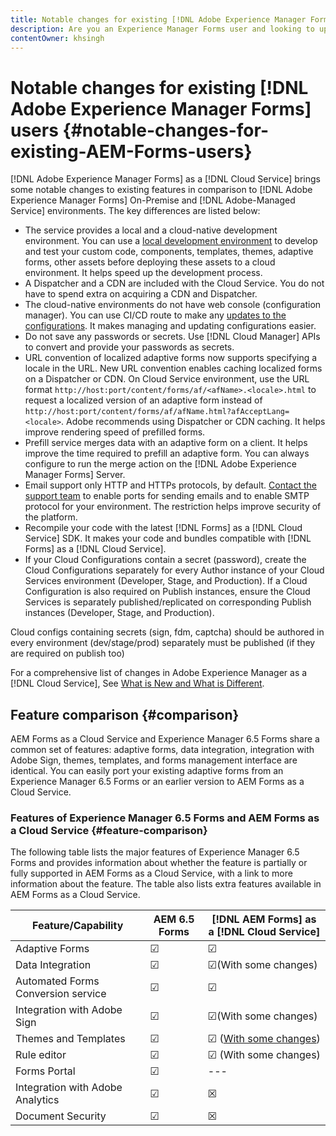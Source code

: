 ```yaml
---
title: Notable changes for existing [!DNL Adobe Experience Manager Forms] users
description: Are you an Experience Manager Forms user and looking to upgrade to [!DNL Adobe Experience Manager Forms] as a [!DNL Cloud Service]? Learn the most prominent changes before upgrading to Cloud Service.  
contentOwner: khsingh
---
```

# Notable changes for existing [!DNL Adobe Experience Manager Forms] users {#notable-changes-for-existing-AEM-Forms-users}

[!DNL Adobe Experience Manager Forms] as a [!DNL Cloud Service] brings some notable changes to existing features in comparison to [!DNL Adobe Experience Manager Forms] On-Premise and [!DNL Adobe-Managed Service] environments. The key differences are listed below:

* The service provides a local and a cloud-native development environment. You can use a [local development environment](setup-local-development-environment.md) to develop and test your custom code, components, templates, themes, adaptive forms, other assets before deploying these assets to a cloud environment. It helps speed up the development process.
* A Dispatcher and a CDN are included with the Cloud Service. You do not have to spend extra on acquiring a CDN and Dispatcher.
* The cloud-native environments do not have web console (configuration manager). You can use CI/CD route to make any [updates to the configurations](https://experienceleague.adobe.com/docs/experience-manager-65/deploying/configuring/configuring-osgi.html?#configuring). It makes managing and updating configurations easier.
* Do not save any passwords or secrets. Use [!DNL Cloud Manager] APIs to convert and provide your passwords as secrets.
* URL convention of localized adaptive forms now supports specifying a locale in the URL. New URL convention enables caching localized forms on a Dispatcher or CDN. On Cloud Service environment, use the URL format `http://host:port/content/forms/af/<afName>.<locale>.html` to request a localized version of an adaptive form instead of `http://host:port/content/forms/af/afName.html?afAcceptLang=<locale>`. Adobe recommends using Dispatcher or CDN caching. It helps improve rendering speed of prefilled forms.
* Prefill service merges data with an adaptive form on a client. It helps improve the time required to prefill an adaptive form. You can always configure to run the merge action on the [!DNL Adobe Experience Manager Forms] Server.
* Email support only HTTP and HTTPs protocols, by default. [Contact the support team](https://experienceleague.adobe.com/docs/experience-manager-cloud-service/implementing/developing/development-guidelines.html#sending-email) to enable ports for sending emails and to enable SMTP protocol for your environment. The restriction helps improve security of the platform.
* Recompile your code with the latest [!DNL Forms] as a [!DNL Cloud Service] SDK. It makes your code and bundles compatible with [!DNL Forms] as a [!DNL Cloud Service].
* If your Cloud Configurations contain a secret (password), create the Cloud Configurations separately for every Author instance of your Cloud Services environment (Developer, Stage, and Production). If a Cloud Configuration is also required on Publish instances, ensure the Cloud Services is separately published/replicated on corresponding Publish instances (Developer, Stage, and Production).

Cloud configs containing secrets (sign, fdm, captcha) should be authored in every environment (dev/stage/prod) separately must be published (if they are required on publish too)

For a comprehensive list of changes in Adobe Experience Manager as a [!DNL Cloud Service], See [What is New and What is Different](https://docs.adobe.com/content/help/en/experience-manager-cloud-service/overview/what-is-new-and-different.html).

## Feature comparison {#comparison}

AEM Forms as a Cloud Service and Experience Manager 6.5 Forms share a common set of features: adaptive forms, data integration, integration with Adobe Sign, themes, templates, and forms management interface are identical. You can easily port your existing adaptive forms from an Experience Manager 6.5 Forms or an earlier version to AEM Forms as a Cloud Service.

### Features of Experience Manager 6.5 Forms and AEM Forms as a Cloud Service {#feature-comparison}

The following table lists the major features of Experience Manager 6.5 Forms and provides information about whether the feature is partially or fully supported in AEM Forms as a Cloud Service, with a link to more information about the feature. The table also lists extra features available in AEM Forms as a Cloud Service.


| Feature/Capability | AEM 6.5 Forms | [!DNL AEM Forms] as a [!DNL Cloud Service] |
| - | - | - |
| Adaptive Forms | &#x2611; | &#x2611; |
| Data Integration | &#x2611; | &#x2611;(With some changes) |
| Automated Forms Conversion service | &#x2611; | &#x2611; |
| Integration with Adobe Sign | &#x2611; | &#x2611;(With some changes) |
| Themes and Templates | &#x2611; | &#x2611; ([With some changes](themes.md#difference-in-themes))|
| Rule editor | &#x2611; | &#x2611; (With some changes) |
| Forms Portal | &#x2611; | --- |
| Integration with Adobe Analytics | &#x2611; | &#x2612; |
| Document Security | &#x2611; | &#x2612; |
